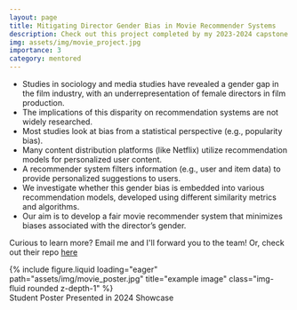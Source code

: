 ```yaml
---
layout: page
title: Mitigating Director Gender Bias in Movie Recommender Systems
description: Check out this project completed by my 2023-2024 capstone students - Michael Garcia-Perez and Christine Deng!
img: assets/img/movie_project.jpg
importance: 3
category: mentored
---
```

- Studies in sociology and media studies have revealed a gender gap in the film industry, with an underrepresentation of female directors in film production.
- The implications of this disparity on recommendation systems are not widely researched.
- Most studies look at bias from a statistical perspective (e.g., popularity bias).
- Many content distribution platforms (like Netflix) utilize recommendation models for personalized user content.
- A recommender system filters information (e.g., user and item data) to provide personalized suggestions to users.
- We investigate whether this gender bias is embedded into various recommendation models, developed using different similarity metrics and algorithms.
- Our aim is to develop a fair movie recommender system that minimizes biases associated with the director’s gender.

Curious to learn more? Email me and I'll forward you to the team! Or, check out their repo [here](https://github.com/michael-garciaperez/DSC180B-Capstone-Project)

<div class="row">
    <div class="col-sm mt-3 mt-md-0">
        {% include figure.liquid loading="eager" path="assets/img/movie_poster.jpg" title="example image" class="img-fluid rounded z-depth-1" %}
    </div>
</div>
<div class="caption">
    Student Poster Presented in 2024 Showcase
</div>
